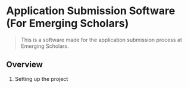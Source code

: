 # Application Submission Software (For Emerging Scholars)

> This is a software made for the application submission process at Emerging Scholars.

## Overview
1. Setting up the project
